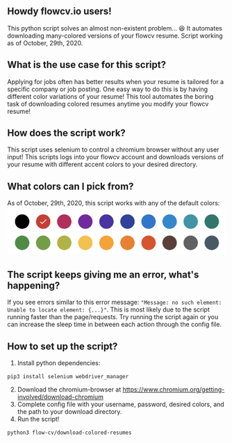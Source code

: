 ## Howdy flowcv.io users!

This python script solves an almost non-existent problem... 😆 It automates downloading many-colored versions of your flowcv resume. Script working as of October, 29th, 2020.

## What is the use case for this script?

Applying for jobs often has better results when your resume is tailored for a specific company or job posting. One easy way to do this is by having different color variations of your resume! This tool automates the boring task of downloading colored resumes anytime you modify your flowcv resume!

## How does the script work?

This script uses selenium to control a chromium browser without any user input! This scripts logs into your flowcv account and downloads versions of your resume with different accent colors to your desired directory.

## What colors can I pick from?

As of October, 29th, 2020, this script works with any of the default colors:
![](flowcv-colors.png)

## The script keeps giving me an error, what's happening?

If you see errors similar to this error message: `"Message: no such element: Unable to locate element: {...}"`. This is most likely due to the script running faster than the page/requests. Try running the script again or you can increase the sleep time in between each action through the config file.

## How to set up the script?

1. Install python dependencies:

```
pip3 install selenium webdriver_manager
```

2. Download the chromium-browser at https://www.chromium.org/getting-involved/download-chromium
3. Complete config file with your username, password, desired colors, and the path to your download directory.
4. Run the script!

```
python3 flow-cv/download-colored-resumes
```
